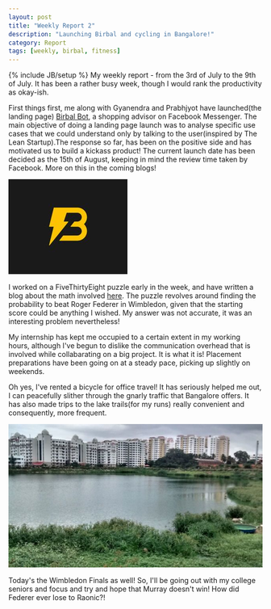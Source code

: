 ```yaml
---
layout: post
title: "Weekly Report 2"
description: "Launching Birbal and cycling in Bangalore!"
category: Report
tags: [weekly, birbal, fitness]
---
```

{% include JB/setup %}
My weekly report - from the 3rd of July to the 9th of July. It has been a rather busy week, though I would rank the productivity as okay-ish. 

First things first, me along with Gyanendra and Prabhjyot have launched(the landing page) [Birbal Bot](https://birbal.xyz), a shopping advisor on Facebook Messenger. The main objective of doing a landing page launch was to analyse specific use cases that we could understand only by talking to the user(inspired by The Lean Startup).The response so far, has been on the positive side and has motivated us to build a kickass product! The current launch date has been decided as the 15th of August, keeping in mind the review time taken by Facebook. More on this in the coming blogs!

![Birbal](/images/birbal.jpg)

I worked on a FiveThirtyEight puzzle early in the week, and have written a blog about the math involved [here](https://shubh24.github.io/math/2016/07/05/can-you-beat-federer). The puzzle revolves around finding the probability to beat Roger Federer in Wimbledon, given that the starting score could be anything I wished. My answer was not accurate, it was an interesting problem nevertheless!

My internship has kept me occupied to a certain extent in my working hours, although I've begun to dislike the communication overhead that is involved while collabarating on a big project. It is what it is! Placement preparations have been going on at a steady pace, picking up slightly on weekends. 

Oh yes, I've rented a bicycle for office travel! It has seriously helped me out, I can peacefully slither through the gnarly traffic that Bangalore offers. It has also made trips to the lake trails(for my runs) really convenient and consequently, more frequent.

![Lake](/images/lake_resized.jpg)

Today's the Wimbledon Finals as well! So, I'll be going out with my college seniors and focus and try and hope that Murray doesn't win! How did Federer ever lose to Raonic?!
